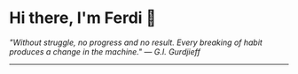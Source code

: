 <h1>Hi there, I'm Ferdi 👋</h1>

<p><em>
  "Without struggle, no progress and no result. Every breaking of habit produces a change in the machine." — G.I. Gurdjieff
</em></p>

---
